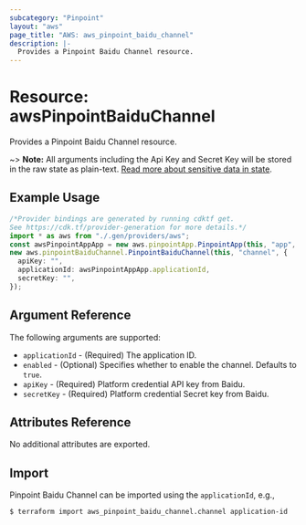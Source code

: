 ```yaml
---
subcategory: "Pinpoint"
layout: "aws"
page_title: "AWS: aws_pinpoint_baidu_channel"
description: |-
  Provides a Pinpoint Baidu Channel resource.
---
```


# Resource: awsPinpointBaiduChannel

Provides a Pinpoint Baidu Channel resource.

\~> **Note:** All arguments including the Api Key and Secret Key will be stored in the raw state as plain-text.
[Read more about sensitive data in state](https://www.terraform.io/docs/state/sensitive-data.html).

## Example Usage

```typescript
/*Provider bindings are generated by running cdktf get.
See https://cdk.tf/provider-generation for more details.*/
import * as aws from "./.gen/providers/aws";
const awsPinpointAppApp = new aws.pinpointApp.PinpointApp(this, "app", {});
new aws.pinpointBaiduChannel.PinpointBaiduChannel(this, "channel", {
  apiKey: "",
  applicationId: awsPinpointAppApp.applicationId,
  secretKey: "",
});

```

## Argument Reference

The following arguments are supported:

* `applicationId` - (Required) The application ID.
* `enabled` - (Optional) Specifies whether to enable the channel. Defaults to `true`.
* `apiKey` - (Required) Platform credential API key from Baidu.
* `secretKey` - (Required) Platform credential Secret key from Baidu.

## Attributes Reference

No additional attributes are exported.

## Import

Pinpoint Baidu Channel can be imported using the `applicationId`, e.g.,

```console
$ terraform import aws_pinpoint_baidu_channel.channel application-id
```
